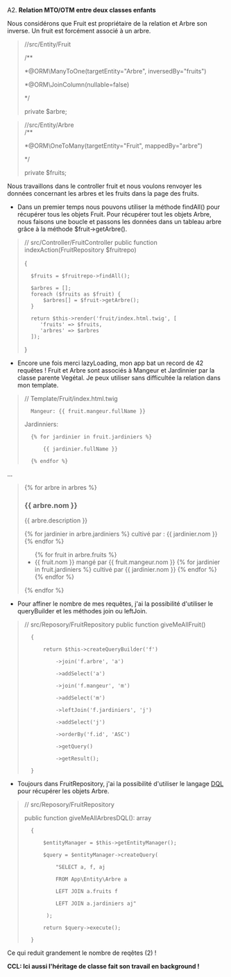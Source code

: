 A2. **Relation MTO/OTM entre deux classes enfants**

Nous considérons que Fruit est propriétaire de la relation et Arbre son inverse. Un fruit est forcément associé à un arbre.

>    //src/Entity/Fruit
>    
>   /**
>    
>    *@ORM\ManyToOne(targetEntity="Arbre", inversedBy="fruits")
>
>    *@ORM\JoinColumn(nullable=false)
>
>    */
>    
>    private $arbre;

>    //src/Entity/Arbre  
>   /**
>   
>    *@ORM\OneToMany(targetEntity="Fruit", mappedBy="arbre")
>    
>    */
>    
>   private $fruits;

Nous travaillons dans le controller fruit et nous voulons renvoyer les données concernant les arbres et les fruits dans la page des fruits.

- Dans un premier temps nous pouvons utiliser la méthode findAll() pour récupérer tous les objets Fruit. Pour récupérer tout les objets Arbre, nous faisons une boucle et passons les données dans un tableau arbre grâce à la méthode $fruit->getArbre().

>   // src/Controller/FruitController
>   public function indexAction(FruitRepository $fruitrepo)
>   
>    {
>    
>       $fruits = $fruitrepo->findAll();
>       
>       $arbres = [];
>       foreach ($fruits as $fruit) {
>           $arbres[] = $fruit->getArbre();
>       }
>       
>       return $this->render('fruit/index.html.twig', [
>          'fruits' => $fruits,
>          'arbres' => $arbres
>       ]);
>    }

- Encore une fois merci lazyLoading, mon app bat un record de 42 requêtes !  Fruit et Arbre sont associés à Mangeur et Jardinnier par la classe parente Vegétal. Je peux utiliser sans difficultée la relation dans mon template.

>   // Template/Fruit/index.html.twig
>   <p>
>   
>       Mangeur: {{ fruit.mangeur.fullName }}
>       
>   </p>
>   
>   <p> Jardinniers: 
>   
>       {% for jardinier in fruit.jardiniers %}
>       
>           {{ jardinier.fullName }}
>           
>       {% endfor %}
>       
>   </p>
...
>   {% for arbre in arbres %}
>       <div class="col-md-4">
>           <h3>{{ arbre.nom }}</h3>
>           <p>{{ arbre.description }}</p>
>           <p>
>               {% for jardinier in arbre.jardiniers %}
>                   cultivé par : {{ jardinier.nom }}
>               {% endfor %}    
>           </p>
>           <p>
>               <ul>
>                   {% for fruit in arbre.fruits %}
>                       <li>{{ fruit.nom }} 
>                           mangé par {{ fruit.mangeur.nom }}
>                       {% for jardinier in fruit.jardiniers %}
>                           cultivé par {{ jardinier.nom }}
>                       {% endfor %}    
>                       </li>
>                   {% endfor %}
>               </ul>
>           </p>
>       </div>
>   {% endfor %}

- Pour affiner le nombre de mes requêtes, j'ai la possibilité d'utiliser le queryBuilder et les méthodes join ou leftJoin.

>   // src/Reposory/FruitRepository
>   public function giveMeAllFruit()
>   
>       {
>       
>           return $this->createQueryBuilder('f')
>           
>               ->join('f.arbre', 'a')
>               
>               ->addSelect('a')
>               
>               ->join('f.mangeur', 'm')
>               
>               ->addSelect('m')
>               
>               ->leftJoin('f.jardiniers', 'j')
>               
>               ->addSelect('j')
>               
>               ->orderBy('f.id', 'ASC')
>               
>               ->getQuery()
>               
>               ->getResult();
>               
>       }

- Toujours dans FruitRepository, j'ai la possibilité d'utiliser le langage [DQL](https://www.doctrine-project.org/projects/doctrine-orm/en/2.6/reference/dql-doctrine-query-language.html#doctrine-query-language) pour récupérer les objets Arbre.

>   // src/Reposory/FruitRepository
>   
>   public function giveMeAllArbresDQL(): array
>   
>       {
>       
>           $entityManager = $this->getEntityManager();
>           
>           $query = $entityManager->createQuery(
>           
>               "SELECT a, f, aj
>               
>               FROM App\Entity\Arbre a
>               
>               LEFT JOIN a.fruits f
>               
>               LEFT JOIN a.jardiniers aj"
>               
>            );
>           
>           return $query->execute();
>           
>       }

Ce qui reduit grandement le nombre de reqêtes (2) !

**CCL: Ici aussi l'héritage de classe fait son travail en background !**





